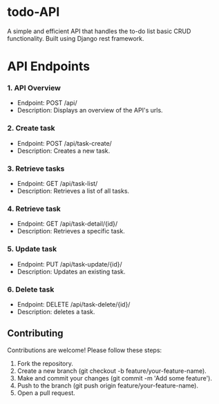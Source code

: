 # todo-API

A simple and efficient API that handles the to-do list basic CRUD functionality.
Built using Django rest framework.

# API Endpoints

### 1. API Overview

- Endpoint: POST /api/
- Description: Displays an overview of the API's urls.

### 2. Create task

- Endpoint: POST /api/task-create/
- Description: Creates a new task.

### 3. Retrieve tasks

- Endpoint: GET /api/task-list/
- Description: Retrieves a list of all tasks.

### 4. Retrieve task

- Endpoint: GET /api/task-detail/{id}/
- Description: Retrieves a specific task.

### 5. Update task

- Endpoint: PUT /api/task-update/{id}/
- Description: Updates an existing task.

### 6. Delete task

- Endpoint: DELETE /api/task-delete/{id}/
- Description: deletes a task.

## Contributing
Contributions are welcome! Please follow these steps:

1. Fork the repository.
2. Create a new branch (git checkout -b feature/your-feature-name).
3. Make and commit your changes (git commit -m 'Add some feature').
4. Push to the branch (git push origin feature/your-feature-name).
5. Open a pull request.
